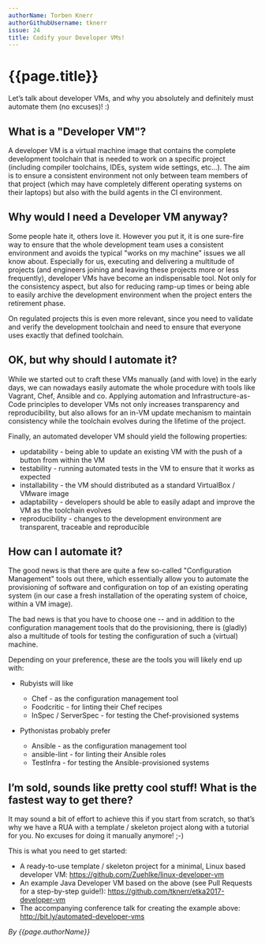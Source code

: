 ```yaml
---
authorName: Torben Knerr
authorGithubUsername: tknerr
issue: 24
title: Codify your Developer VMs!
---
```


# {{page.title}}

Let’s talk about developer VMs, and why you absolutely and definitely must automate them (no excuses)! :)

## What is a "Developer VM"?

A developer VM is a virtual machine image that contains the complete development toolchain that is needed to work on a specific project (including compiler toolchains, IDEs, system wide settings, etc...). The aim is to ensure a consistent environment not only between team members of that project (which may have completely different operating systems on their laptops) but also with the build agents in the CI environment.

## Why would I need a Developer VM anyway?

Some people hate it, others love it. However you put it, it is one sure-fire way to ensure that the whole development team uses a consistent environment and avoids the typical "works on my machine" issues we all know about. Especially for us, executing and delivering a multitude of projects (and engineers joining and leaving these projects more or less frequently), developer VMs have become an indispensable tool. Not only for the consistency aspect, but also for reducing ramp-up times or being able to easily archive the development environment when the project enters the retirement phase.

On regulated projects this is even more relevant, since you need to validate and verify the development toolchain and need to ensure that everyone uses exactly that defined toolchain.

## OK, but why should I automate it?

While we started out to craft these VMs manually (and with love) in the early days, we can nowadays easily automate the whole procedure with tools like Vagrant, Chef, Ansible and co. Applying automation and Infrastructure-as-Code principles to developer VMs not only increases transparency and reproducibility, but also allows for an in-VM update mechanism to maintain consistency while the toolchain evolves during the lifetime of the project.

Finally, an automated developer VM should yield the following properties:

* updatability - being able to update an existing VM with the push of a button from within the VM
* testability - running automated tests in the VM to ensure that it works as expected
* installability - the VM should distributed as a standard VirtualBox / VMware image
* adaptability - developers should be able to easily adapt and improve the VM as the toolchain evolves
* reproducibility - changes to the development environment are transparent, traceable and reproducible

## How can I automate it?

The good news is that there are quite a few so-called "Configuration Management" tools out there, which essentially allow you to automate the provisioning of software and configuration on top of an existing operating system (in our case a fresh installation of the operating system of choice, within a VM image). 

The bad news is that you have to choose one -- and in addition to the configuration management tools that do the provisioning, there is (gladly) also a multitude of tools for testing the configuration of such a (virtual) machine.

Depending on your preference, these are the tools you will likely end up with:

* Rubyists will like
  * Chef - as the configuration management tool
  * Foodcritic - for linting their Chef recipes
  * InSpec / ServerSpec - for testing the Chef-provisioned systems

* Pythonistas probably prefer
  * Ansible - as the configuration management tool
  * ansible-lint - for linting their Ansible roles
  * TestInfra - for testing the Ansible-provisioned systems

## I’m sold, sounds like pretty cool stuff! What is the fastest way to get there?

It may sound a bit of effort to achieve this if you start from scratch, so that’s why we have a RUA with a template / skeleton project along with a tutorial for you. No excuses for doing it manually anymore! ;-)

This is what you need to get started:

* A ready-to-use template / skeleton project for a minimal, Linux based developer VM:
  https://github.com/Zuehlke/linux-developer-vm
* An example Java Developer VM based on the above (see Pull Requests for a step-by-step guide!):
  https://github.com/tknerr/etka2017-developer-vm 
* The accompanying conference talk for creating the example above:
  http://bit.ly/automated-developer-vms


*By {{page.authorName}}*
